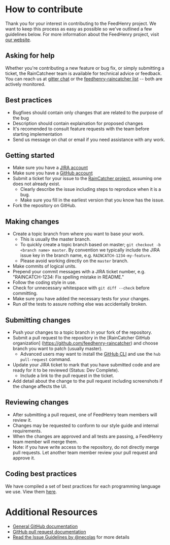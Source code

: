 # How to contribute

Thank you for your interest in contributing to the FeedHenry project. We want to
keep this process as easy as possible so we've outlined a few guidelines below.
For more information about the FeedHenry project, visit
[our website](http://feedhenry.org/).

## Asking for help

Whether you're contributing a new feature or bug fix, or simply submitting a
ticket, the RainCatcheer team is available for technical advice or feedback.
You can reach us at [gitter chat](https://gitter.im/FeedhenryRaincatcher/Lobby) or the
[feedhenry-raincatcher list](https://www.redhat.com/mailman/listinfo/feedhenry-raincatcher)
-- both are actively monitored.


## Best practices

- Bugfixes should contain only changes that are related to the purpose of the bug
- Description should contain explaination for proposed changes
- It's recomended to consult feature requests with the team before starting implementation
- Send us message on chat or email if you need assistance with any work. 

## Getting started

* Make sure you have a [JIRA account](https://issues.jboss.org)
* Make sure you have a [GitHub account](https://github.com/signup/free)
* Submit a ticket for your issue to the
[RainCatcher project](https://issues.jboss.org/projects/RAINCATCH/), assuming one does
not already exist.
  * Clearly describe the issue including steps to reproduce when it is a bug.
  * Make sure you fill in the earliest version that you know has the issue.
* Fork the repository on GitHub.

## Making changes

* Create a topic branch from where you want to base your work.
  * This is usually the master branch.
  * To quickly create a topic branch based on master; `git checkout -b
    <branch name> master`. By convention we typically include the JIRA issue
    key in the branch name, e.g. `RAINCATCH-1234-my-feature`.
  * Please avoid working directly on the `master` branch.
* Make commits of logical units.
* Prepend your commit messages with a JIRA ticket number, e.g. "RAINCATCH-1234: Fix
  spelling mistake in README."
* Follow the coding style in use.
* Check for unnecessary whitespace with `git diff --check` before committing.
* Make sure you have added the necessary tests for your changes.
* Run _all_ the tests to assure nothing else was accidentally broken.

## Submitting changes

* Push your changes to a topic branch in your fork of the repository.
* Submit a pull request to the repository in the [RainCatcher GitHub organization]
  (https://github.com/feedhenry-raincatcher) and choose branch you want to patch
  (usually master).
  * Advanced users may want to install the [GitHub CLI](https://hub.github.com/)
    and use the `hub pull-request` command.
* Update your JIRA ticket to mark that you have submitted code and are ready
for it to be reviewed (Status: Dev Complete).
  * Include a link to the pull request in the ticket.
* Add detail about the change to the pull request including screenshots
  if the change affects the UI.

## Reviewing changes

* After submitting a pull request, one of FeedHenry team members will review it.
* Changes may be requested to conform to our style guide and internal
  requirements.
* When the changes are approved and all tests are passing, a FeedHenry team
  member will merge them.
* Note: if you have write access to the repository, do not directly merge pull
  requests. Let another team member review your pull request and approve it.

## Coding best practices

We have compiled a set of best practices for each programming
language we use. View them [here](https://github.com/fheng/best_practice).

# Additional Resources

* [General GitHub documentation](http://help.github.com/)
* [GitHub pull request documentation](https://help.github.com/articles/about-pull-requests/)
* [Read the Issue Guidelines by @necolas](https://github.com/necolas/issue-guidelines/blob/master/CONTRIBUTING.md) for more details

